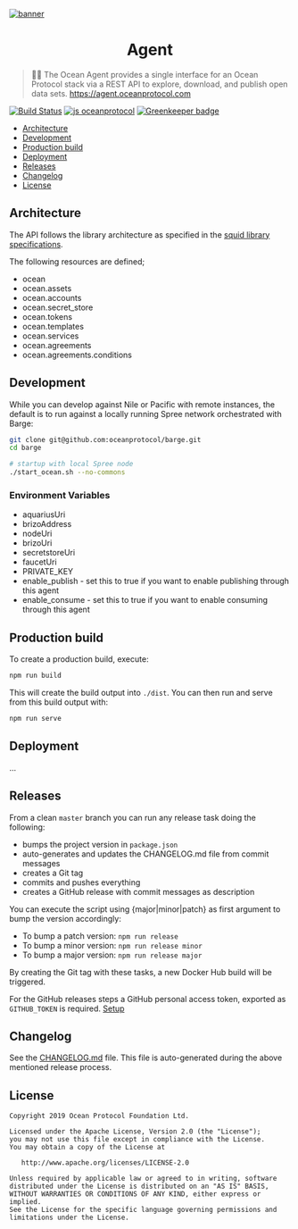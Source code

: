 [![banner](https://raw.githubusercontent.com/oceanprotocol/art/master/github/repo-banner%402x.png)](https://oceanprotocol.com)

<h1 align="center">Agent</h1>

> 🏄‍♀️ The Ocean Agent provides a single interface for an Ocean Protocol stack via a REST API to explore, download, and publish open data sets.
> https://agent.oceanprotocol.com

[![Build Status](https://flat.badgen.net/travis/oceanprotocol/agent?icon=travis)](https://travis-ci.com/oceanprotocol/agent)
[![js oceanprotocol](https://flat.badgen.net/badge/js/oceanprotocol/7b1173)](https://github.com/oceanprotocol/eslint-config-oceanprotocol) [![Greenkeeper badge](https://badges.greenkeeper.io/oceanprotocol/agent.svg)](https://greenkeeper.io/)

- [Architecture](#architecture)
- [Development](#development)
- [Production build](#production-build)
- [Deployment](#deployment)
- [Releases](#releases)
- [Changelog](#changelog)
- [License](#license)

## Architecture

The API follows the library architecture as specified in the [squid library specifications](https://github.com/oceanprotocol/dev-ocean/blob/master/doc/architecture/squid-specs/squid-spec_v0.3.md).

The following resources are defined;

- ocean
- ocean.assets
- ocean.accounts
- ocean.secret_store
- ocean.tokens
- ocean.templates
- ocean.services
- ocean.agreements
- ocean.agreements.conditions

## Development

While you can develop against Nile or Pacific with remote instances, the default is to run against a locally running Spree network orchestrated with Barge:

```bash
git clone git@github.com:oceanprotocol/barge.git
cd barge

# startup with local Spree node
./start_ocean.sh --no-commons
```

### Environment Variables

   - aquariusUri
   - brizoAddress
   - nodeUri
   - brizoUri
   - secretstoreUri
   - faucetUri
   - PRIVATE_KEY
   - enable_publish  - set this to true if you want to enable publishing through this agent
   - enable_consume  - set this to true if you want to enable consuming through this agent

## Production build

To create a production build, execute:

```bash
npm run build
```

This will create the build output into `./dist`. You can then run and serve from this build output with:

```bash
npm run serve
```

## Deployment

...

## Releases

From a clean `master` branch you can run any release task doing the following:

- bumps the project version in `package.json`
- auto-generates and updates the CHANGELOG.md file from commit messages
- creates a Git tag
- commits and pushes everything
- creates a GitHub release with commit messages as description

You can execute the script using {major|minor|patch} as first argument to bump the version accordingly:

- To bump a patch version: `npm run release`
- To bump a minor version: `npm run release minor`
- To bump a major version: `npm run release major`

By creating the Git tag with these tasks, a new Docker Hub build will be triggered.

For the GitHub releases steps a GitHub personal access token, exported as `GITHUB_TOKEN` is required. [Setup](https://github.com/release-it/release-it#github-releases)

## Changelog

See the [CHANGELOG.md](./CHANGELOG.md) file. This file is auto-generated during the above mentioned release process.

## License

```
Copyright 2019 Ocean Protocol Foundation Ltd.

Licensed under the Apache License, Version 2.0 (the "License");
you may not use this file except in compliance with the License.
You may obtain a copy of the License at

   http://www.apache.org/licenses/LICENSE-2.0

Unless required by applicable law or agreed to in writing, software
distributed under the License is distributed on an "AS IS" BASIS,
WITHOUT WARRANTIES OR CONDITIONS OF ANY KIND, either express or implied.
See the License for the specific language governing permissions and
limitations under the License.
```

